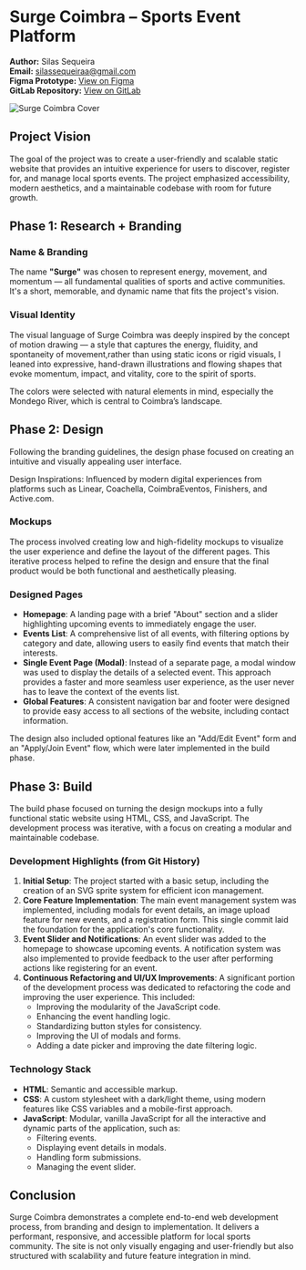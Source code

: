# Surge Coimbra – Sports Event Platform

**Author:** Silas Sequeira  
**Email:** silassequeiraa@gmail.com  
**Figma Prototype:** [View on Figma](https://www.figma.com/proto/AdPm9Alor1JbWfQU5aYfG9/si-25-design-challenge?node-id=6-27&t=uxPKpRZDmknBoLZw-1)  
**GitLab Repository:** [View on GitLab](https://gitlab.com/silassequeira/si-25-design-challenge)  

![Surge Coimbra Cover](./assets/images/cover.png)

## Project Vision

The goal of the project was to create a user-friendly and scalable static website that provides an intuitive experience for users to discover, register for, and manage local sports events. The project emphasized accessibility, modern aesthetics, and a maintainable codebase with room for future growth.

## Phase 1: Research + Branding

### Name & Branding

The name **"Surge"** was chosen to represent energy, movement, and momentum — all fundamental qualities of sports and active communities. It's a short, memorable, and dynamic name that fits the project's vision.

### Visual Identity

The visual language of Surge Coimbra was deeply inspired by the concept of motion drawing — a style that captures the energy, fluidity, and spontaneity of movement,rather than using static icons or rigid visuals, I leaned into expressive, hand-drawn illustrations and flowing shapes that evoke momentum, impact, and vitality, core to the spirit of sports.

The colors were selected with natural elements in mind, especially the Mondego River, which is central to Coimbra’s landscape.

## Phase 2: Design

Following the branding guidelines, the design phase focused on creating an intuitive and visually appealing user interface.

Design Inspirations: Influenced by modern digital experiences from platforms such as Linear, Coachella, CoimbraEventos, Finishers, and Active.com.

### Mockups

The process involved creating low and high-fidelity mockups to visualize the user experience and define the layout of the different pages. This iterative process helped to refine the design and ensure that the final product would be both functional and aesthetically pleasing.

### Designed Pages

- **Homepage**: A landing page with a brief "About" section and a slider highlighting upcoming events to immediately engage the user.
- **Events List**: A comprehensive list of all events, with filtering options by category and date, allowing users to easily find events that match their interests.
- **Single Event Page (Modal)**: Instead of a separate page, a modal window was used to display the details of a selected event. This approach provides a faster and more seamless user experience, as the user never has to leave the context of the events list.
- **Global Features**: A consistent navigation bar and footer were designed to provide easy access to all sections of the website, including contact information.

The design also included optional features like an "Add/Edit Event" form and an "Apply/Join Event" flow, which were later implemented in the build phase.

## Phase 3: Build

The build phase focused on turning the design mockups into a fully functional static website using HTML, CSS, and JavaScript. The development process was iterative, with a focus on creating a modular and maintainable codebase.

### Development Highlights (from Git History)

1.  **Initial Setup**: The project started with a basic setup, including the creation of an SVG sprite system for efficient icon management.
2.  **Core Feature Implementation**: The main event management system was implemented, including modals for event details, an image upload feature for new events, and a registration form. This single commit laid the foundation for the application's core functionality.
3.  **Event Slider and Notifications**: An event slider was added to the homepage to showcase upcoming events. A notification system was also implemented to provide feedback to the user after performing actions like registering for an event.
4.  **Continuous Refactoring and UI/UX Improvements**: A significant portion of the development process was dedicated to refactoring the code and improving the user experience. This included:
    - Improving the modularity of the JavaScript code.
    - Enhancing the event handling logic.
    - Standardizing button styles for consistency.
    - Improving the UI of modals and forms.
    - Adding a date picker and improving the date filtering logic.

### Technology Stack

- **HTML**: Semantic and accessible markup.
- **CSS**: A custom stylesheet with a dark/light theme, using modern features like CSS variables and a mobile-first approach.
- **JavaScript**: Modular, vanilla JavaScript for all the interactive and dynamic parts of the application, such as:
  - Filtering events.
  - Displaying event details in modals.
  - Handling form submissions.
  - Managing the event slider.

## Conclusion

Surge Coimbra demonstrates a complete end-to-end web development process, from branding and design to implementation. It delivers a performant, responsive, and accessible platform for local sports community. The site is not only visually engaging and user-friendly but also structured with scalability and future feature integration in mind.

